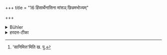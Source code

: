 +++
title = "16 हिंसार्थेनासिना मांसञ् छिन्नमभोज्यम्"

+++

<details><summary>Bühler</summary>

16. He shall not eat meat which has been cut with a sword (or knife) used for killing.
</details>

<details><summary>हरदत्त-टीका</summary>

## सूत्रम्
हिंसार्थेनाऽसिना मांसं छिन्नमभोज्यम् ॥१६॥
### प्रस्तावः
एवमाचमनं [^३]सह निमत्तैरुक्तम् । अथाऽभक्ष्याधिकारः—  
### टिप्पनी
असिग्रहणं क्षुरादेरुपलक्षणम् । यन्मासं पाककाले हिसार्थेनाऽसिना छिन्न तदभोज्यम् ॥ १६ ॥  

[^३]: 'सानिमित्त'मिति ख. पु.
</details>
